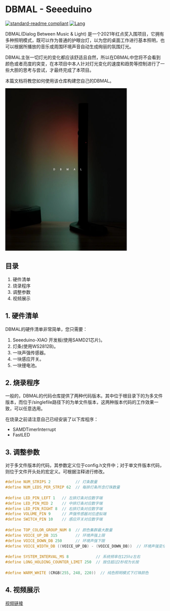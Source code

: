 # DBMAL - Seeeduino

 [![standard-readme compliant](https://img.shields.io/badge/readme%20style-standard-brightgreen.svg?style=flat)](https://github.com/RichardLitt/standard-readme) [![Lang](https://img.shields.io/badge/Lang-zh--CN-Green?style=flat)]()

DBMAL(Dialog Between Music & Light) 是一个2021年红点奖入围项目，它拥有多种照明模式，既可以作为普通的护眼台灯，以为您的桌面工作进行基本照明，也可以根据所播放的音乐或周围环境声音自动生成绚丽的氛围灯光。

DBMAL主张一切灯光的变化都应该舒适且自然，所以在DBMAL中您将不会看到颜色或者亮度的突变，在本项目中本人针对灯光变化的速度和趋势等控制进行了一些大胆的思考与尝试，才最终完成了本项目。

本篇文档将教您如何使用该仓库构建您自己的DBMAL。

<img src=".\assets\DBMAL_2.jpg" alt="dbmal" style="zoom:50%;" />

## 目录

1. 硬件清单
2. 烧录程序
3. 调整参数
4. 视频展示

## 1. 硬件清单

DBMAL的硬件清单非常简单，您只需要：

1. Seeeduino-XIAO 开发板(使用SAMD21芯片)。
2. 灯条(使用WS2812B)。
3. 一块声强传感器。
4. 一块感应开关。
5. 一块锂电池。

## 2. 烧录程序

一般的，DBMAL的代码仓库提供了两种代码版本。其中位于根目录下的为多文件版本，而位于/singlefile路径下的为单文件版本，这两种版本代码的工作效果一致，可以任意选用。

在烧录之前请注意自己已经安装了以下库程序：

- SAMDTimerInterrupt
- FastLED

## 3. 调整参数

对于多文件版本的代码，其参数定义位于config.h文件中；对于单文件版本代码，则位于文件开头处的宏定义。可根据注释进行修改。

```c++
#define NUM_STRIPS 2           // 灯条数量
#define NUM_LEDS_PER_STRIP 62  // 每排灯条所含灯珠数量

#define LED_PIN_LEFT 1   // 左排灯条对应数字端
#define LED_PIN_MID 2    // 中排灯条对应数字端
#define LED_PIN_RIGHT 8  // 右排灯条对应数字端
#define VOLUME_PIN 9     // 声强传感器对应虚拟端
#define SWITCH_PIN 10    // 感应开关对应数字端

#define TOP_COLOR_GROUP_NUM 8  // 颜色集群最大数量
#define VOICE_UP_DB 315        // 环境声强上限
#define VOICE_DOWN_DB 250      // 环境声强下限
#define VOICE_WIDTH_DB ((VOICE_UP_DB) - (VOICE_DOWN_DB))  // 环境声强变化宽度

#define SYSTEM_INTERVAL_MS 8            // 系统频率在125hz左右
#define LONG_HOLDING_COUNTER_LIMIT 250  // 按住超过2秒视为长按

#define WARM_WHITE (CRGB(255, 248, 220))  // 纯色照明模式下灯珠颜色
```

## 4. 视频展示

[视频链接](https://www.youtube.com/watch?v=rtI6ewEUtK8&ab_channel=%E5%BC%A0%E4%B9%8B%E7%9D%BF)
